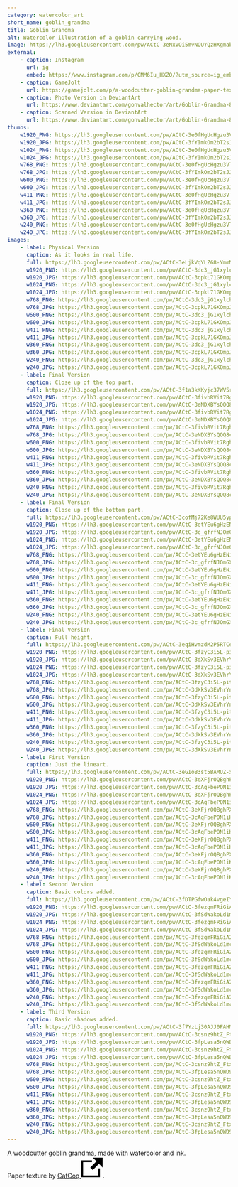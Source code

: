 ```yaml
---
category: watercolor_art
short_name: goblin_grandma
title: Goblin Grandma
alt: Watercolor illustration of a goblin carrying wood.
image: https://lh3.googleusercontent.com/pw/ACtC-3eNxVOi5mvNOUYQzHXgmabjxz3ik7RWVpRj8ChPlVymGoqF5tIWTWAB_7zl6NANZjaVkaNPVRuG4WOnvLtJnIO6D54L6qU7xrjU9uq_G36y96LWhl0diimXxw1CUht-cRwW5aFoTumb-UYNRhum3FV1=w1200-h630-no?authuser=0
external:
    - caption: Instagram
      url: ig
      embed: https://www.instagram.com/p/CMM6Iu_HXZO/?utm_source=ig_embed&amp;utm_campaign=loading
    - caption: GameJolt
      url: https://gamejolt.com/p/a-woodcutter-goblin-grandma-paper-texture-by-catcoq-3q2vdhtg
    - caption: Photo Version in DeviantArt
      url: https://www.deviantart.com/gonvalhector/art/Goblin-Grandma-872811986
    - caption: Scanned Version in DeviantArt
      url: https://www.deviantart.com/gonvalhector/art/Goblin-Grandma-872677285
thumbs:
    w1920_PNG: https://lh3.googleusercontent.com/pw/ACtC-3e0fHgUcHgzu3VTlb0VYSZ4YNMZdNPCOdEkquI4w2i2oU_oPRJB_wf8ClKOvUpk6VIg7t54zRksyhO3ShlLzX9NezQfi2-ADCfx__X-TxkIqEajBDM8o3AoYpRDZ76Q8v8XFmo3G0dQ1EdxyjONd10C=w355
    w1920_JPG: https://lh3.googleusercontent.com/pw/ACtC-3fYImkOm2bT2sJJtWyUmMcX5y6d_mmvxa6GSiTnBYLAdqWeToURMmcKMA-C0FWN_Hj1EmRDAoUyg2ioeZbRG7wZx0-_xinG92rQ2RHLnVNwfxvoWqGPqZQnNfsnciXj6zRzsBTqF4gVJvnpncxnfbq5=w355
    w1024_PNG: https://lh3.googleusercontent.com/pw/ACtC-3e0fHgUcHgzu3VTlb0VYSZ4YNMZdNPCOdEkquI4w2i2oU_oPRJB_wf8ClKOvUpk6VIg7t54zRksyhO3ShlLzX9NezQfi2-ADCfx__X-TxkIqEajBDM8o3AoYpRDZ76Q8v8XFmo3G0dQ1EdxyjONd10C=w284
    w1024_JPG: https://lh3.googleusercontent.com/pw/ACtC-3fYImkOm2bT2sJJtWyUmMcX5y6d_mmvxa6GSiTnBYLAdqWeToURMmcKMA-C0FWN_Hj1EmRDAoUyg2ioeZbRG7wZx0-_xinG92rQ2RHLnVNwfxvoWqGPqZQnNfsnciXj6zRzsBTqF4gVJvnpncxnfbq5=w284
    w768_PNG: https://lh3.googleusercontent.com/pw/ACtC-3e0fHgUcHgzu3VTlb0VYSZ4YNMZdNPCOdEkquI4w2i2oU_oPRJB_wf8ClKOvUpk6VIg7t54zRksyhO3ShlLzX9NezQfi2-ADCfx__X-TxkIqEajBDM8o3AoYpRDZ76Q8v8XFmo3G0dQ1EdxyjONd10C=w213
    w768_JPG: https://lh3.googleusercontent.com/pw/ACtC-3fYImkOm2bT2sJJtWyUmMcX5y6d_mmvxa6GSiTnBYLAdqWeToURMmcKMA-C0FWN_Hj1EmRDAoUyg2ioeZbRG7wZx0-_xinG92rQ2RHLnVNwfxvoWqGPqZQnNfsnciXj6zRzsBTqF4gVJvnpncxnfbq5=w213
    w600_PNG: https://lh3.googleusercontent.com/pw/ACtC-3e0fHgUcHgzu3VTlb0VYSZ4YNMZdNPCOdEkquI4w2i2oU_oPRJB_wf8ClKOvUpk6VIg7t54zRksyhO3ShlLzX9NezQfi2-ADCfx__X-TxkIqEajBDM8o3AoYpRDZ76Q8v8XFmo3G0dQ1EdxyjONd10C=w166
    w600_JPG: https://lh3.googleusercontent.com/pw/ACtC-3fYImkOm2bT2sJJtWyUmMcX5y6d_mmvxa6GSiTnBYLAdqWeToURMmcKMA-C0FWN_Hj1EmRDAoUyg2ioeZbRG7wZx0-_xinG92rQ2RHLnVNwfxvoWqGPqZQnNfsnciXj6zRzsBTqF4gVJvnpncxnfbq5=w166
    w411_PNG: https://lh3.googleusercontent.com/pw/ACtC-3e0fHgUcHgzu3VTlb0VYSZ4YNMZdNPCOdEkquI4w2i2oU_oPRJB_wf8ClKOvUpk6VIg7t54zRksyhO3ShlLzX9NezQfi2-ADCfx__X-TxkIqEajBDM8o3AoYpRDZ76Q8v8XFmo3G0dQ1EdxyjONd10C=w114
    w411_JPG: https://lh3.googleusercontent.com/pw/ACtC-3fYImkOm2bT2sJJtWyUmMcX5y6d_mmvxa6GSiTnBYLAdqWeToURMmcKMA-C0FWN_Hj1EmRDAoUyg2ioeZbRG7wZx0-_xinG92rQ2RHLnVNwfxvoWqGPqZQnNfsnciXj6zRzsBTqF4gVJvnpncxnfbq5=w114
    w360_PNG: https://lh3.googleusercontent.com/pw/ACtC-3e0fHgUcHgzu3VTlb0VYSZ4YNMZdNPCOdEkquI4w2i2oU_oPRJB_wf8ClKOvUpk6VIg7t54zRksyhO3ShlLzX9NezQfi2-ADCfx__X-TxkIqEajBDM8o3AoYpRDZ76Q8v8XFmo3G0dQ1EdxyjONd10C=w100
    w360_JPG: https://lh3.googleusercontent.com/pw/ACtC-3fYImkOm2bT2sJJtWyUmMcX5y6d_mmvxa6GSiTnBYLAdqWeToURMmcKMA-C0FWN_Hj1EmRDAoUyg2ioeZbRG7wZx0-_xinG92rQ2RHLnVNwfxvoWqGPqZQnNfsnciXj6zRzsBTqF4gVJvnpncxnfbq5=w100
    w240_PNG: https://lh3.googleusercontent.com/pw/ACtC-3e0fHgUcHgzu3VTlb0VYSZ4YNMZdNPCOdEkquI4w2i2oU_oPRJB_wf8ClKOvUpk6VIg7t54zRksyhO3ShlLzX9NezQfi2-ADCfx__X-TxkIqEajBDM8o3AoYpRDZ76Q8v8XFmo3G0dQ1EdxyjONd10C=w66
    w240_JPG: https://lh3.googleusercontent.com/pw/ACtC-3fYImkOm2bT2sJJtWyUmMcX5y6d_mmvxa6GSiTnBYLAdqWeToURMmcKMA-C0FWN_Hj1EmRDAoUyg2ioeZbRG7wZx0-_xinG92rQ2RHLnVNwfxvoWqGPqZQnNfsnciXj6zRzsBTqF4gVJvnpncxnfbq5=w66
images:
    - label: Physical Version
      caption: As it looks in real life.
      full: https://lh3.googleusercontent.com/pw/ACtC-3eLjkVqYLZ68-YmmMKbSf4t5LP-aMasMk_a_-fey45voirgTFRxcM28ErJkYFEEKxit3arP0I14XkReuyzdnu5wJUBIp15Tihn2VO9iMQHwqts-zpsLZfJxw4IW3kozwc8ISet4iBQuoQcgY0n4O6CW=w1080
      w1920_PNG: https://lh3.googleusercontent.com/pw/ACtC-3dc3_jG1xylchxIEQ-FDt7XzvVjnoBS4hOdqARd1X7dGWvZyNnGFL_b5OACg4p_OEXVnHOLFCECxDp8u_TwqpmUoBgByrnEahDjrFXwnxQsheD3jGMjTX0hzyb0WwCAFFEy9CKeuaY3dam_FquexPvi=w850
      w1920_JPG: https://lh3.googleusercontent.com/pw/ACtC-3cpkL71GKOmpJ6NkSG1IDWX5MYQBOlSY4AGDCbohKld8cIt5aBJIPw1jCjcWsw9mROVWnmeSQYvDTaLsODK9Ih2PQdrmc9UO3JBBw70BOpc8KoBTYOJx46h-oc4QcDohOKxv2qgl-5Yhiq6zEQPL9NK=w850
      w1024_PNG: https://lh3.googleusercontent.com/pw/ACtC-3dc3_jG1xylchxIEQ-FDt7XzvVjnoBS4hOdqARd1X7dGWvZyNnGFL_b5OACg4p_OEXVnHOLFCECxDp8u_TwqpmUoBgByrnEahDjrFXwnxQsheD3jGMjTX0hzyb0WwCAFFEy9CKeuaY3dam_FquexPvi=w711
      w1024_JPG: https://lh3.googleusercontent.com/pw/ACtC-3cpkL71GKOmpJ6NkSG1IDWX5MYQBOlSY4AGDCbohKld8cIt5aBJIPw1jCjcWsw9mROVWnmeSQYvDTaLsODK9Ih2PQdrmc9UO3JBBw70BOpc8KoBTYOJx46h-oc4QcDohOKxv2qgl-5Yhiq6zEQPL9NK=w711
      w768_PNG: https://lh3.googleusercontent.com/pw/ACtC-3dc3_jG1xylchxIEQ-FDt7XzvVjnoBS4hOdqARd1X7dGWvZyNnGFL_b5OACg4p_OEXVnHOLFCECxDp8u_TwqpmUoBgByrnEahDjrFXwnxQsheD3jGMjTX0hzyb0WwCAFFEy9CKeuaY3dam_FquexPvi=w533
      w768_JPG: https://lh3.googleusercontent.com/pw/ACtC-3cpkL71GKOmpJ6NkSG1IDWX5MYQBOlSY4AGDCbohKld8cIt5aBJIPw1jCjcWsw9mROVWnmeSQYvDTaLsODK9Ih2PQdrmc9UO3JBBw70BOpc8KoBTYOJx46h-oc4QcDohOKxv2qgl-5Yhiq6zEQPL9NK=w533
      w600_PNG: https://lh3.googleusercontent.com/pw/ACtC-3dc3_jG1xylchxIEQ-FDt7XzvVjnoBS4hOdqARd1X7dGWvZyNnGFL_b5OACg4p_OEXVnHOLFCECxDp8u_TwqpmUoBgByrnEahDjrFXwnxQsheD3jGMjTX0hzyb0WwCAFFEy9CKeuaY3dam_FquexPvi=w416
      w600_JPG: https://lh3.googleusercontent.com/pw/ACtC-3cpkL71GKOmpJ6NkSG1IDWX5MYQBOlSY4AGDCbohKld8cIt5aBJIPw1jCjcWsw9mROVWnmeSQYvDTaLsODK9Ih2PQdrmc9UO3JBBw70BOpc8KoBTYOJx46h-oc4QcDohOKxv2qgl-5Yhiq6zEQPL9NK=w416
      w411_PNG: https://lh3.googleusercontent.com/pw/ACtC-3dc3_jG1xylchxIEQ-FDt7XzvVjnoBS4hOdqARd1X7dGWvZyNnGFL_b5OACg4p_OEXVnHOLFCECxDp8u_TwqpmUoBgByrnEahDjrFXwnxQsheD3jGMjTX0hzyb0WwCAFFEy9CKeuaY3dam_FquexPvi=w285
      w411_JPG: https://lh3.googleusercontent.com/pw/ACtC-3cpkL71GKOmpJ6NkSG1IDWX5MYQBOlSY4AGDCbohKld8cIt5aBJIPw1jCjcWsw9mROVWnmeSQYvDTaLsODK9Ih2PQdrmc9UO3JBBw70BOpc8KoBTYOJx46h-oc4QcDohOKxv2qgl-5Yhiq6zEQPL9NK=w285
      w360_PNG: https://lh3.googleusercontent.com/pw/ACtC-3dc3_jG1xylchxIEQ-FDt7XzvVjnoBS4hOdqARd1X7dGWvZyNnGFL_b5OACg4p_OEXVnHOLFCECxDp8u_TwqpmUoBgByrnEahDjrFXwnxQsheD3jGMjTX0hzyb0WwCAFFEy9CKeuaY3dam_FquexPvi=w250
      w360_JPG: https://lh3.googleusercontent.com/pw/ACtC-3cpkL71GKOmpJ6NkSG1IDWX5MYQBOlSY4AGDCbohKld8cIt5aBJIPw1jCjcWsw9mROVWnmeSQYvDTaLsODK9Ih2PQdrmc9UO3JBBw70BOpc8KoBTYOJx46h-oc4QcDohOKxv2qgl-5Yhiq6zEQPL9NK=w250
      w240_PNG: https://lh3.googleusercontent.com/pw/ACtC-3dc3_jG1xylchxIEQ-FDt7XzvVjnoBS4hOdqARd1X7dGWvZyNnGFL_b5OACg4p_OEXVnHOLFCECxDp8u_TwqpmUoBgByrnEahDjrFXwnxQsheD3jGMjTX0hzyb0WwCAFFEy9CKeuaY3dam_FquexPvi=w166
      w240_JPG: https://lh3.googleusercontent.com/pw/ACtC-3cpkL71GKOmpJ6NkSG1IDWX5MYQBOlSY4AGDCbohKld8cIt5aBJIPw1jCjcWsw9mROVWnmeSQYvDTaLsODK9Ih2PQdrmc9UO3JBBw70BOpc8KoBTYOJx46h-oc4QcDohOKxv2qgl-5Yhiq6zEQPL9NK=w166
    - label: Final Version
      caption: Close up of the top part.
      full: https://lh3.googleusercontent.com/pw/ACtC-3f1a3kKKyjc37WV5rcvibSKePN9wxC4ZRQ-OoyiuifAdeud-r1EDb-h78nQF92q2RS6kcHdWvayl8KBRRKpvF2hyQyvLk2L-sUhbeq-lIqHyYGdplr8MUT_2bDKrKOp6Xho-wP6W6ZphMWHQNujKFFy=w1080
      w1920_PNG: https://lh3.googleusercontent.com/pw/ACtC-3fivbRVit7Rghnujnrv1_hrhjR8AUysEAsruOTZ-3102sPyNMmPyCE2pU7ni7sOXwHsxu5CG8W6CY7b7vzjtTR5UUHMbfaOBJoVMoEJ-4p9mfZ31ZXdMmLXNbbpTPbWGLTN7gMhtA4tL8bG7lTqppSy=w850
      w1920_JPG: https://lh3.googleusercontent.com/pw/ACtC-3eNDXBYsQOQ8caE4z1v20TyPBlXGZsNo1D7DkCt9Otz_kyHqYmxPxX58Pnhwv_j7isxAGepVefd5Ls9oxPS6YVAXmi4a0tF0tz9y0hbTS7zwDTgRe-pJT4YLduv8PL_jSX3roda6q8Tidp2dGBmxlO5=w850
      w1024_PNG: https://lh3.googleusercontent.com/pw/ACtC-3fivbRVit7Rghnujnrv1_hrhjR8AUysEAsruOTZ-3102sPyNMmPyCE2pU7ni7sOXwHsxu5CG8W6CY7b7vzjtTR5UUHMbfaOBJoVMoEJ-4p9mfZ31ZXdMmLXNbbpTPbWGLTN7gMhtA4tL8bG7lTqppSy=w711
      w1024_JPG: https://lh3.googleusercontent.com/pw/ACtC-3eNDXBYsQOQ8caE4z1v20TyPBlXGZsNo1D7DkCt9Otz_kyHqYmxPxX58Pnhwv_j7isxAGepVefd5Ls9oxPS6YVAXmi4a0tF0tz9y0hbTS7zwDTgRe-pJT4YLduv8PL_jSX3roda6q8Tidp2dGBmxlO5=w711
      w768_PNG: https://lh3.googleusercontent.com/pw/ACtC-3fivbRVit7Rghnujnrv1_hrhjR8AUysEAsruOTZ-3102sPyNMmPyCE2pU7ni7sOXwHsxu5CG8W6CY7b7vzjtTR5UUHMbfaOBJoVMoEJ-4p9mfZ31ZXdMmLXNbbpTPbWGLTN7gMhtA4tL8bG7lTqppSy=w533
      w768_JPG: https://lh3.googleusercontent.com/pw/ACtC-3eNDXBYsQOQ8caE4z1v20TyPBlXGZsNo1D7DkCt9Otz_kyHqYmxPxX58Pnhwv_j7isxAGepVefd5Ls9oxPS6YVAXmi4a0tF0tz9y0hbTS7zwDTgRe-pJT4YLduv8PL_jSX3roda6q8Tidp2dGBmxlO5=w533
      w600_PNG: https://lh3.googleusercontent.com/pw/ACtC-3fivbRVit7Rghnujnrv1_hrhjR8AUysEAsruOTZ-3102sPyNMmPyCE2pU7ni7sOXwHsxu5CG8W6CY7b7vzjtTR5UUHMbfaOBJoVMoEJ-4p9mfZ31ZXdMmLXNbbpTPbWGLTN7gMhtA4tL8bG7lTqppSy=w416
      w600_JPG: https://lh3.googleusercontent.com/pw/ACtC-3eNDXBYsQOQ8caE4z1v20TyPBlXGZsNo1D7DkCt9Otz_kyHqYmxPxX58Pnhwv_j7isxAGepVefd5Ls9oxPS6YVAXmi4a0tF0tz9y0hbTS7zwDTgRe-pJT4YLduv8PL_jSX3roda6q8Tidp2dGBmxlO5=w416
      w411_PNG: https://lh3.googleusercontent.com/pw/ACtC-3fivbRVit7Rghnujnrv1_hrhjR8AUysEAsruOTZ-3102sPyNMmPyCE2pU7ni7sOXwHsxu5CG8W6CY7b7vzjtTR5UUHMbfaOBJoVMoEJ-4p9mfZ31ZXdMmLXNbbpTPbWGLTN7gMhtA4tL8bG7lTqppSy=w285
      w411_JPG: https://lh3.googleusercontent.com/pw/ACtC-3eNDXBYsQOQ8caE4z1v20TyPBlXGZsNo1D7DkCt9Otz_kyHqYmxPxX58Pnhwv_j7isxAGepVefd5Ls9oxPS6YVAXmi4a0tF0tz9y0hbTS7zwDTgRe-pJT4YLduv8PL_jSX3roda6q8Tidp2dGBmxlO5=w285
      w360_PNG: https://lh3.googleusercontent.com/pw/ACtC-3fivbRVit7Rghnujnrv1_hrhjR8AUysEAsruOTZ-3102sPyNMmPyCE2pU7ni7sOXwHsxu5CG8W6CY7b7vzjtTR5UUHMbfaOBJoVMoEJ-4p9mfZ31ZXdMmLXNbbpTPbWGLTN7gMhtA4tL8bG7lTqppSy=w250
      w360_JPG: https://lh3.googleusercontent.com/pw/ACtC-3eNDXBYsQOQ8caE4z1v20TyPBlXGZsNo1D7DkCt9Otz_kyHqYmxPxX58Pnhwv_j7isxAGepVefd5Ls9oxPS6YVAXmi4a0tF0tz9y0hbTS7zwDTgRe-pJT4YLduv8PL_jSX3roda6q8Tidp2dGBmxlO5=w250
      w240_PNG: https://lh3.googleusercontent.com/pw/ACtC-3fivbRVit7Rghnujnrv1_hrhjR8AUysEAsruOTZ-3102sPyNMmPyCE2pU7ni7sOXwHsxu5CG8W6CY7b7vzjtTR5UUHMbfaOBJoVMoEJ-4p9mfZ31ZXdMmLXNbbpTPbWGLTN7gMhtA4tL8bG7lTqppSy=w166
      w240_JPG: https://lh3.googleusercontent.com/pw/ACtC-3eNDXBYsQOQ8caE4z1v20TyPBlXGZsNo1D7DkCt9Otz_kyHqYmxPxX58Pnhwv_j7isxAGepVefd5Ls9oxPS6YVAXmi4a0tF0tz9y0hbTS7zwDTgRe-pJT4YLduv8PL_jSX3roda6q8Tidp2dGBmxlO5=w166
    - label: Final Version
      caption: Close up of the bottom part.
      full: https://lh3.googleusercontent.com/pw/ACtC-3cofMj72Ke8WUU5ypCiNt5AyoSY9rFdoiPDfRh2lcG3b59v2O4YTgYFfvAJm0lPTwCytv4NI2nPAzLc2BjUQXIJZTuppSG-YVZqjHj7w20FbG5Ayb5w_W7vr2WdUUrWdKzDTDmWrUHGKIYsSBBS5QwP=w1080
      w1920_PNG: https://lh3.googleusercontent.com/pw/ACtC-3etYEu6gHzENicDDNtxpW0vvEwjSsaSUxBenO9zz6GakNxIYzKdMk1r5_LqVbtwBORcDA0dgH2M3l2wltU5sI9uD2o-5xLGx36iilr0dcAYfxUWDeNbZky50pzebP-ItMWc-QzuD5AyKWpfOEl2PwRg=w850
      w1920_JPG: https://lh3.googleusercontent.com/pw/ACtC-3c_gfrfNJOmGXEC0OrzmKFLJ0uMzT9eN4xDV_9mh6wImoPAZLthERTgNID7GBc8PlVoOWfxtHecdGe-Q4P9GXsz_hXIEgHkwFYOnPlgLBoOpBkNrisnK6Uw0dm-Os7qywtE7hD9H0DIVRRPE7swz6pT=w850
      w1024_PNG: https://lh3.googleusercontent.com/pw/ACtC-3etYEu6gHzENicDDNtxpW0vvEwjSsaSUxBenO9zz6GakNxIYzKdMk1r5_LqVbtwBORcDA0dgH2M3l2wltU5sI9uD2o-5xLGx36iilr0dcAYfxUWDeNbZky50pzebP-ItMWc-QzuD5AyKWpfOEl2PwRg=w711
      w1024_JPG: https://lh3.googleusercontent.com/pw/ACtC-3c_gfrfNJOmGXEC0OrzmKFLJ0uMzT9eN4xDV_9mh6wImoPAZLthERTgNID7GBc8PlVoOWfxtHecdGe-Q4P9GXsz_hXIEgHkwFYOnPlgLBoOpBkNrisnK6Uw0dm-Os7qywtE7hD9H0DIVRRPE7swz6pT=w711
      w768_PNG: https://lh3.googleusercontent.com/pw/ACtC-3etYEu6gHzENicDDNtxpW0vvEwjSsaSUxBenO9zz6GakNxIYzKdMk1r5_LqVbtwBORcDA0dgH2M3l2wltU5sI9uD2o-5xLGx36iilr0dcAYfxUWDeNbZky50pzebP-ItMWc-QzuD5AyKWpfOEl2PwRg=w533
      w768_JPG: https://lh3.googleusercontent.com/pw/ACtC-3c_gfrfNJOmGXEC0OrzmKFLJ0uMzT9eN4xDV_9mh6wImoPAZLthERTgNID7GBc8PlVoOWfxtHecdGe-Q4P9GXsz_hXIEgHkwFYOnPlgLBoOpBkNrisnK6Uw0dm-Os7qywtE7hD9H0DIVRRPE7swz6pT=w533
      w600_PNG: https://lh3.googleusercontent.com/pw/ACtC-3etYEu6gHzENicDDNtxpW0vvEwjSsaSUxBenO9zz6GakNxIYzKdMk1r5_LqVbtwBORcDA0dgH2M3l2wltU5sI9uD2o-5xLGx36iilr0dcAYfxUWDeNbZky50pzebP-ItMWc-QzuD5AyKWpfOEl2PwRg=w416
      w600_JPG: https://lh3.googleusercontent.com/pw/ACtC-3c_gfrfNJOmGXEC0OrzmKFLJ0uMzT9eN4xDV_9mh6wImoPAZLthERTgNID7GBc8PlVoOWfxtHecdGe-Q4P9GXsz_hXIEgHkwFYOnPlgLBoOpBkNrisnK6Uw0dm-Os7qywtE7hD9H0DIVRRPE7swz6pT=w416
      w411_PNG: https://lh3.googleusercontent.com/pw/ACtC-3etYEu6gHzENicDDNtxpW0vvEwjSsaSUxBenO9zz6GakNxIYzKdMk1r5_LqVbtwBORcDA0dgH2M3l2wltU5sI9uD2o-5xLGx36iilr0dcAYfxUWDeNbZky50pzebP-ItMWc-QzuD5AyKWpfOEl2PwRg=w285
      w411_JPG: https://lh3.googleusercontent.com/pw/ACtC-3c_gfrfNJOmGXEC0OrzmKFLJ0uMzT9eN4xDV_9mh6wImoPAZLthERTgNID7GBc8PlVoOWfxtHecdGe-Q4P9GXsz_hXIEgHkwFYOnPlgLBoOpBkNrisnK6Uw0dm-Os7qywtE7hD9H0DIVRRPE7swz6pT=w285
      w360_PNG: https://lh3.googleusercontent.com/pw/ACtC-3etYEu6gHzENicDDNtxpW0vvEwjSsaSUxBenO9zz6GakNxIYzKdMk1r5_LqVbtwBORcDA0dgH2M3l2wltU5sI9uD2o-5xLGx36iilr0dcAYfxUWDeNbZky50pzebP-ItMWc-QzuD5AyKWpfOEl2PwRg=w250
      w360_JPG: https://lh3.googleusercontent.com/pw/ACtC-3c_gfrfNJOmGXEC0OrzmKFLJ0uMzT9eN4xDV_9mh6wImoPAZLthERTgNID7GBc8PlVoOWfxtHecdGe-Q4P9GXsz_hXIEgHkwFYOnPlgLBoOpBkNrisnK6Uw0dm-Os7qywtE7hD9H0DIVRRPE7swz6pT=w250
      w240_PNG: https://lh3.googleusercontent.com/pw/ACtC-3etYEu6gHzENicDDNtxpW0vvEwjSsaSUxBenO9zz6GakNxIYzKdMk1r5_LqVbtwBORcDA0dgH2M3l2wltU5sI9uD2o-5xLGx36iilr0dcAYfxUWDeNbZky50pzebP-ItMWc-QzuD5AyKWpfOEl2PwRg=w166
      w240_JPG: https://lh3.googleusercontent.com/pw/ACtC-3c_gfrfNJOmGXEC0OrzmKFLJ0uMzT9eN4xDV_9mh6wImoPAZLthERTgNID7GBc8PlVoOWfxtHecdGe-Q4P9GXsz_hXIEgHkwFYOnPlgLBoOpBkNrisnK6Uw0dm-Os7qywtE7hD9H0DIVRRPE7swz6pT=w166
    - label: Final Version
      caption: Full height.
      full: https://lh3.googleusercontent.com/pw/ACtC-3eqiHvmzdM2P5RTCeb9WxrqOHsZDMcExymHMesYf8G_apzZBq3tTyvrLaL8ZHGM3eKtGfM9sulRi6lM8qdp-4WJAxjwV1b965fVNNN8KiAvJsfIlJLHRDlhrB9Ur_c934fyRnXuY6VzKP2FLN47ggIF=w1080
      w1920_PNG: https://lh3.googleusercontent.com/pw/ACtC-3fzyC3i5L-pitEb3V-3HJoN9ozsKKN_fiYT_5n4fDiLM8CdusThfs-o2sqG26tP9rAhHQdUzM7sfXP3Otld9ihhltfPIyCMM7S0mTxsLZl7uiTdordQEZVI7Mrar7SyFEMLivQuwqDoP822n_EA6H-8=w850
      w1920_JPG: https://lh3.googleusercontent.com/pw/ACtC-3dXkSv3EVhrYnMcxLCeekVzqDoeC06Gx1ubjGtpKT4idBC_yBJwiMFpErLN9aPVOsiTxOBb85pRBjUPfF62xoTbS-fJH_P-L6hQTB9_1S8y8rEbbcPkg--yeEvVKr4nJc_nFdnn_BQ-gGMZJgTQ_VpR=w850
      w1024_PNG: https://lh3.googleusercontent.com/pw/ACtC-3fzyC3i5L-pitEb3V-3HJoN9ozsKKN_fiYT_5n4fDiLM8CdusThfs-o2sqG26tP9rAhHQdUzM7sfXP3Otld9ihhltfPIyCMM7S0mTxsLZl7uiTdordQEZVI7Mrar7SyFEMLivQuwqDoP822n_EA6H-8=w711
      w1024_JPG: https://lh3.googleusercontent.com/pw/ACtC-3dXkSv3EVhrYnMcxLCeekVzqDoeC06Gx1ubjGtpKT4idBC_yBJwiMFpErLN9aPVOsiTxOBb85pRBjUPfF62xoTbS-fJH_P-L6hQTB9_1S8y8rEbbcPkg--yeEvVKr4nJc_nFdnn_BQ-gGMZJgTQ_VpR=w711
      w768_PNG: https://lh3.googleusercontent.com/pw/ACtC-3fzyC3i5L-pitEb3V-3HJoN9ozsKKN_fiYT_5n4fDiLM8CdusThfs-o2sqG26tP9rAhHQdUzM7sfXP3Otld9ihhltfPIyCMM7S0mTxsLZl7uiTdordQEZVI7Mrar7SyFEMLivQuwqDoP822n_EA6H-8=w533
      w768_JPG: https://lh3.googleusercontent.com/pw/ACtC-3dXkSv3EVhrYnMcxLCeekVzqDoeC06Gx1ubjGtpKT4idBC_yBJwiMFpErLN9aPVOsiTxOBb85pRBjUPfF62xoTbS-fJH_P-L6hQTB9_1S8y8rEbbcPkg--yeEvVKr4nJc_nFdnn_BQ-gGMZJgTQ_VpR=w533
      w600_PNG: https://lh3.googleusercontent.com/pw/ACtC-3fzyC3i5L-pitEb3V-3HJoN9ozsKKN_fiYT_5n4fDiLM8CdusThfs-o2sqG26tP9rAhHQdUzM7sfXP3Otld9ihhltfPIyCMM7S0mTxsLZl7uiTdordQEZVI7Mrar7SyFEMLivQuwqDoP822n_EA6H-8=w416
      w600_JPG: https://lh3.googleusercontent.com/pw/ACtC-3dXkSv3EVhrYnMcxLCeekVzqDoeC06Gx1ubjGtpKT4idBC_yBJwiMFpErLN9aPVOsiTxOBb85pRBjUPfF62xoTbS-fJH_P-L6hQTB9_1S8y8rEbbcPkg--yeEvVKr4nJc_nFdnn_BQ-gGMZJgTQ_VpR=w416
      w411_PNG: https://lh3.googleusercontent.com/pw/ACtC-3fzyC3i5L-pitEb3V-3HJoN9ozsKKN_fiYT_5n4fDiLM8CdusThfs-o2sqG26tP9rAhHQdUzM7sfXP3Otld9ihhltfPIyCMM7S0mTxsLZl7uiTdordQEZVI7Mrar7SyFEMLivQuwqDoP822n_EA6H-8=w285
      w411_JPG: https://lh3.googleusercontent.com/pw/ACtC-3dXkSv3EVhrYnMcxLCeekVzqDoeC06Gx1ubjGtpKT4idBC_yBJwiMFpErLN9aPVOsiTxOBb85pRBjUPfF62xoTbS-fJH_P-L6hQTB9_1S8y8rEbbcPkg--yeEvVKr4nJc_nFdnn_BQ-gGMZJgTQ_VpR=w285
      w360_PNG: https://lh3.googleusercontent.com/pw/ACtC-3fzyC3i5L-pitEb3V-3HJoN9ozsKKN_fiYT_5n4fDiLM8CdusThfs-o2sqG26tP9rAhHQdUzM7sfXP3Otld9ihhltfPIyCMM7S0mTxsLZl7uiTdordQEZVI7Mrar7SyFEMLivQuwqDoP822n_EA6H-8=w250
      w360_JPG: https://lh3.googleusercontent.com/pw/ACtC-3dXkSv3EVhrYnMcxLCeekVzqDoeC06Gx1ubjGtpKT4idBC_yBJwiMFpErLN9aPVOsiTxOBb85pRBjUPfF62xoTbS-fJH_P-L6hQTB9_1S8y8rEbbcPkg--yeEvVKr4nJc_nFdnn_BQ-gGMZJgTQ_VpR=w250
      w240_PNG: https://lh3.googleusercontent.com/pw/ACtC-3fzyC3i5L-pitEb3V-3HJoN9ozsKKN_fiYT_5n4fDiLM8CdusThfs-o2sqG26tP9rAhHQdUzM7sfXP3Otld9ihhltfPIyCMM7S0mTxsLZl7uiTdordQEZVI7Mrar7SyFEMLivQuwqDoP822n_EA6H-8=w166
      w240_JPG: https://lh3.googleusercontent.com/pw/ACtC-3dXkSv3EVhrYnMcxLCeekVzqDoeC06Gx1ubjGtpKT4idBC_yBJwiMFpErLN9aPVOsiTxOBb85pRBjUPfF62xoTbS-fJH_P-L6hQTB9_1S8y8rEbbcPkg--yeEvVKr4nJc_nFdnn_BQ-gGMZJgTQ_VpR=w166
    - label: First Version
      caption: Just the lineart.
      full: https://lh3.googleusercontent.com/pw/ACtC-3eGIoB3st5BAMUZ-xpPK2gmVwjbNcoqGMgmCG-EmXjBU4PVVmzl3gKt16-ckguVN7UQA0hPHV4kUNlcGm7uwlS8q8qL8v3EBNdYWmImv6o6YiWTRcXou4Aoo1R4a2nnSUs9xvyxjttY8c3Yb_pcMu6i=w1080
      w1920_PNG: https://lh3.googleusercontent.com/pw/ACtC-3eXFjrOQBghPXzsDJZqoDnlWbXHb-pd0fkSH9D8TCdO-OxQAooCad6ki1sFadf-fIFNKJNFdoIxLqSUxQW8S7-fGYB46KnuhfXpQKmhSoqosaHWz65No9-PcLHwBbGb_4m_8PfWi6H8JN0I0RsHfPQq=w850
      w1920_JPG: https://lh3.googleusercontent.com/pw/ACtC-3cAqFbePON1iKx8sznP4cBION0oWS_B_IUw6uZhxQ3pJYZfPBNc-H2IPk2WthyJn1hc7qzY-9JNU6FhlPdLSIfNnEarYwq5E-_B5k0oCBM91hUq87exEvU9rvy0Am1ValIFMARVj2mTllO51I-UBmZ1=w850
      w1024_PNG: https://lh3.googleusercontent.com/pw/ACtC-3eXFjrOQBghPXzsDJZqoDnlWbXHb-pd0fkSH9D8TCdO-OxQAooCad6ki1sFadf-fIFNKJNFdoIxLqSUxQW8S7-fGYB46KnuhfXpQKmhSoqosaHWz65No9-PcLHwBbGb_4m_8PfWi6H8JN0I0RsHfPQq=w711
      w1024_JPG: https://lh3.googleusercontent.com/pw/ACtC-3cAqFbePON1iKx8sznP4cBION0oWS_B_IUw6uZhxQ3pJYZfPBNc-H2IPk2WthyJn1hc7qzY-9JNU6FhlPdLSIfNnEarYwq5E-_B5k0oCBM91hUq87exEvU9rvy0Am1ValIFMARVj2mTllO51I-UBmZ1=w711
      w768_PNG: https://lh3.googleusercontent.com/pw/ACtC-3eXFjrOQBghPXzsDJZqoDnlWbXHb-pd0fkSH9D8TCdO-OxQAooCad6ki1sFadf-fIFNKJNFdoIxLqSUxQW8S7-fGYB46KnuhfXpQKmhSoqosaHWz65No9-PcLHwBbGb_4m_8PfWi6H8JN0I0RsHfPQq=w533
      w768_JPG: https://lh3.googleusercontent.com/pw/ACtC-3cAqFbePON1iKx8sznP4cBION0oWS_B_IUw6uZhxQ3pJYZfPBNc-H2IPk2WthyJn1hc7qzY-9JNU6FhlPdLSIfNnEarYwq5E-_B5k0oCBM91hUq87exEvU9rvy0Am1ValIFMARVj2mTllO51I-UBmZ1=w533
      w600_PNG: https://lh3.googleusercontent.com/pw/ACtC-3eXFjrOQBghPXzsDJZqoDnlWbXHb-pd0fkSH9D8TCdO-OxQAooCad6ki1sFadf-fIFNKJNFdoIxLqSUxQW8S7-fGYB46KnuhfXpQKmhSoqosaHWz65No9-PcLHwBbGb_4m_8PfWi6H8JN0I0RsHfPQq=w416
      w600_JPG: https://lh3.googleusercontent.com/pw/ACtC-3cAqFbePON1iKx8sznP4cBION0oWS_B_IUw6uZhxQ3pJYZfPBNc-H2IPk2WthyJn1hc7qzY-9JNU6FhlPdLSIfNnEarYwq5E-_B5k0oCBM91hUq87exEvU9rvy0Am1ValIFMARVj2mTllO51I-UBmZ1=w416
      w411_PNG: https://lh3.googleusercontent.com/pw/ACtC-3eXFjrOQBghPXzsDJZqoDnlWbXHb-pd0fkSH9D8TCdO-OxQAooCad6ki1sFadf-fIFNKJNFdoIxLqSUxQW8S7-fGYB46KnuhfXpQKmhSoqosaHWz65No9-PcLHwBbGb_4m_8PfWi6H8JN0I0RsHfPQq=w285
      w411_JPG: https://lh3.googleusercontent.com/pw/ACtC-3cAqFbePON1iKx8sznP4cBION0oWS_B_IUw6uZhxQ3pJYZfPBNc-H2IPk2WthyJn1hc7qzY-9JNU6FhlPdLSIfNnEarYwq5E-_B5k0oCBM91hUq87exEvU9rvy0Am1ValIFMARVj2mTllO51I-UBmZ1=w285
      w360_PNG: https://lh3.googleusercontent.com/pw/ACtC-3eXFjrOQBghPXzsDJZqoDnlWbXHb-pd0fkSH9D8TCdO-OxQAooCad6ki1sFadf-fIFNKJNFdoIxLqSUxQW8S7-fGYB46KnuhfXpQKmhSoqosaHWz65No9-PcLHwBbGb_4m_8PfWi6H8JN0I0RsHfPQq=w250
      w360_JPG: https://lh3.googleusercontent.com/pw/ACtC-3cAqFbePON1iKx8sznP4cBION0oWS_B_IUw6uZhxQ3pJYZfPBNc-H2IPk2WthyJn1hc7qzY-9JNU6FhlPdLSIfNnEarYwq5E-_B5k0oCBM91hUq87exEvU9rvy0Am1ValIFMARVj2mTllO51I-UBmZ1=w250
      w240_PNG: https://lh3.googleusercontent.com/pw/ACtC-3eXFjrOQBghPXzsDJZqoDnlWbXHb-pd0fkSH9D8TCdO-OxQAooCad6ki1sFadf-fIFNKJNFdoIxLqSUxQW8S7-fGYB46KnuhfXpQKmhSoqosaHWz65No9-PcLHwBbGb_4m_8PfWi6H8JN0I0RsHfPQq=w166
      w240_JPG: https://lh3.googleusercontent.com/pw/ACtC-3cAqFbePON1iKx8sznP4cBION0oWS_B_IUw6uZhxQ3pJYZfPBNc-H2IPk2WthyJn1hc7qzY-9JNU6FhlPdLSIfNnEarYwq5E-_B5k0oCBM91hUq87exEvU9rvy0Am1ValIFMARVj2mTllO51I-UBmZ1=w166
    - label: Second Version
      caption: Basic colors added.
      full: https://lh3.googleusercontent.com/pw/ACtC-3fDTPGfwOak4vgeIYHGdhI56KUU4__O2qcJdvrEFRIbfZYoggqqH1YelNLn4SWbDUGzQIbnmhHPFNJ1mer_kv7FdsU6RIgFkYfbOKdGF0KLq4i-HtFE3gCTvrr_KtTFkoJWCeCHxmvL9dlRuOHkcUFU=w1080
      w1920_PNG: https://lh3.googleusercontent.com/pw/ACtC-3fezqmFRiGiA2ykHz7desqc9qpokNcJNVwX4MowOLlWmnhAfzX6YtBk01ZWcH2ojfcrd8xyeutt2Rx-2YdoxNvzcfyvk8EHPt2CPlWdJyQkVDR7Kev_Q1kOiBOteqdQ1OG4ynRBgJbmFThBCJPCWpyB=w850
      w1920_JPG: https://lh3.googleusercontent.com/pw/ACtC-3fSdWakoLd1mc8Ek8uLt-QPStfSw03dYwnWdCAw7v2_hmgWLvJ4eLZMbBSI4Ji7ya637sj-tmrcFgfZGsWeC80cYZ8sOZ-_xnuz63hhbieLBo6vzff6I97y27rJet3r0XW45v0RS6jpwJLzOpLlcTvJ=w850
      w1024_PNG: https://lh3.googleusercontent.com/pw/ACtC-3fezqmFRiGiA2ykHz7desqc9qpokNcJNVwX4MowOLlWmnhAfzX6YtBk01ZWcH2ojfcrd8xyeutt2Rx-2YdoxNvzcfyvk8EHPt2CPlWdJyQkVDR7Kev_Q1kOiBOteqdQ1OG4ynRBgJbmFThBCJPCWpyB=w711
      w1024_JPG: https://lh3.googleusercontent.com/pw/ACtC-3fSdWakoLd1mc8Ek8uLt-QPStfSw03dYwnWdCAw7v2_hmgWLvJ4eLZMbBSI4Ji7ya637sj-tmrcFgfZGsWeC80cYZ8sOZ-_xnuz63hhbieLBo6vzff6I97y27rJet3r0XW45v0RS6jpwJLzOpLlcTvJ=w711
      w768_PNG: https://lh3.googleusercontent.com/pw/ACtC-3fezqmFRiGiA2ykHz7desqc9qpokNcJNVwX4MowOLlWmnhAfzX6YtBk01ZWcH2ojfcrd8xyeutt2Rx-2YdoxNvzcfyvk8EHPt2CPlWdJyQkVDR7Kev_Q1kOiBOteqdQ1OG4ynRBgJbmFThBCJPCWpyB=w533
      w768_JPG: https://lh3.googleusercontent.com/pw/ACtC-3fSdWakoLd1mc8Ek8uLt-QPStfSw03dYwnWdCAw7v2_hmgWLvJ4eLZMbBSI4Ji7ya637sj-tmrcFgfZGsWeC80cYZ8sOZ-_xnuz63hhbieLBo6vzff6I97y27rJet3r0XW45v0RS6jpwJLzOpLlcTvJ=w533
      w600_PNG: https://lh3.googleusercontent.com/pw/ACtC-3fezqmFRiGiA2ykHz7desqc9qpokNcJNVwX4MowOLlWmnhAfzX6YtBk01ZWcH2ojfcrd8xyeutt2Rx-2YdoxNvzcfyvk8EHPt2CPlWdJyQkVDR7Kev_Q1kOiBOteqdQ1OG4ynRBgJbmFThBCJPCWpyB=w416
      w600_JPG: https://lh3.googleusercontent.com/pw/ACtC-3fSdWakoLd1mc8Ek8uLt-QPStfSw03dYwnWdCAw7v2_hmgWLvJ4eLZMbBSI4Ji7ya637sj-tmrcFgfZGsWeC80cYZ8sOZ-_xnuz63hhbieLBo6vzff6I97y27rJet3r0XW45v0RS6jpwJLzOpLlcTvJ=w416
      w411_PNG: https://lh3.googleusercontent.com/pw/ACtC-3fezqmFRiGiA2ykHz7desqc9qpokNcJNVwX4MowOLlWmnhAfzX6YtBk01ZWcH2ojfcrd8xyeutt2Rx-2YdoxNvzcfyvk8EHPt2CPlWdJyQkVDR7Kev_Q1kOiBOteqdQ1OG4ynRBgJbmFThBCJPCWpyB=w285
      w411_JPG: https://lh3.googleusercontent.com/pw/ACtC-3fSdWakoLd1mc8Ek8uLt-QPStfSw03dYwnWdCAw7v2_hmgWLvJ4eLZMbBSI4Ji7ya637sj-tmrcFgfZGsWeC80cYZ8sOZ-_xnuz63hhbieLBo6vzff6I97y27rJet3r0XW45v0RS6jpwJLzOpLlcTvJ=w285
      w360_PNG: https://lh3.googleusercontent.com/pw/ACtC-3fezqmFRiGiA2ykHz7desqc9qpokNcJNVwX4MowOLlWmnhAfzX6YtBk01ZWcH2ojfcrd8xyeutt2Rx-2YdoxNvzcfyvk8EHPt2CPlWdJyQkVDR7Kev_Q1kOiBOteqdQ1OG4ynRBgJbmFThBCJPCWpyB=w250
      w360_JPG: https://lh3.googleusercontent.com/pw/ACtC-3fSdWakoLd1mc8Ek8uLt-QPStfSw03dYwnWdCAw7v2_hmgWLvJ4eLZMbBSI4Ji7ya637sj-tmrcFgfZGsWeC80cYZ8sOZ-_xnuz63hhbieLBo6vzff6I97y27rJet3r0XW45v0RS6jpwJLzOpLlcTvJ=w250
      w240_PNG: https://lh3.googleusercontent.com/pw/ACtC-3fezqmFRiGiA2ykHz7desqc9qpokNcJNVwX4MowOLlWmnhAfzX6YtBk01ZWcH2ojfcrd8xyeutt2Rx-2YdoxNvzcfyvk8EHPt2CPlWdJyQkVDR7Kev_Q1kOiBOteqdQ1OG4ynRBgJbmFThBCJPCWpyB=w166
      w240_JPG: https://lh3.googleusercontent.com/pw/ACtC-3fSdWakoLd1mc8Ek8uLt-QPStfSw03dYwnWdCAw7v2_hmgWLvJ4eLZMbBSI4Ji7ya637sj-tmrcFgfZGsWeC80cYZ8sOZ-_xnuz63hhbieLBo6vzff6I97y27rJet3r0XW45v0RS6jpwJLzOpLlcTvJ=w166
    - label: Third Version
      caption: Basic shadows added.
      full: https://lh3.googleusercontent.com/pw/ACtC-3f7YzLj30AJJ0FAHMpqmlCbaiiSIYgUf52oQuSpIwOuaOxM5LUat1KsRhJFUJ96ch7UxoXcxcX1oJVAnt7e3UAkpeAinP_v76xHeCBLeiyH6nDGg2DtObB03QyzfI3KxMUY93BouKjidfhPnBAlLO39=w1080
      w1920_PNG: https://lh3.googleusercontent.com/pw/ACtC-3csnz9htZ_Ftx-TPHbAOgL2byMm_zxZKaiRjd5uZIXQmHwh-thOPjhGpeDKuEEVnbXM6j3mqPg0ZmY-jR4sWqr764g933_ojqp6udqDprnqjHCs3-gkfHEtBFGTvPWV76hINIkJEG5MPYpofVGl3ASr=w850
      w1920_JPG: https://lh3.googleusercontent.com/pw/ACtC-3fpLesa5nQWD9uFzP4Y9YuIKiocSgUNqGlmkL_pVH66zS7TLoIDIVZooaoi-yPres7hf_S8xrHTHcxUDOoEBUUlEA9XoukTXYi519QZ6C4Jxnxzt1Z0pqRfVizvwKuP6tavh3qaSCUZCTKDSZPNkfBF=w850
      w1024_PNG: https://lh3.googleusercontent.com/pw/ACtC-3csnz9htZ_Ftx-TPHbAOgL2byMm_zxZKaiRjd5uZIXQmHwh-thOPjhGpeDKuEEVnbXM6j3mqPg0ZmY-jR4sWqr764g933_ojqp6udqDprnqjHCs3-gkfHEtBFGTvPWV76hINIkJEG5MPYpofVGl3ASr=w711
      w1024_JPG: https://lh3.googleusercontent.com/pw/ACtC-3fpLesa5nQWD9uFzP4Y9YuIKiocSgUNqGlmkL_pVH66zS7TLoIDIVZooaoi-yPres7hf_S8xrHTHcxUDOoEBUUlEA9XoukTXYi519QZ6C4Jxnxzt1Z0pqRfVizvwKuP6tavh3qaSCUZCTKDSZPNkfBF=w711
      w768_PNG: https://lh3.googleusercontent.com/pw/ACtC-3csnz9htZ_Ftx-TPHbAOgL2byMm_zxZKaiRjd5uZIXQmHwh-thOPjhGpeDKuEEVnbXM6j3mqPg0ZmY-jR4sWqr764g933_ojqp6udqDprnqjHCs3-gkfHEtBFGTvPWV76hINIkJEG5MPYpofVGl3ASr=w533
      w768_JPG: https://lh3.googleusercontent.com/pw/ACtC-3fpLesa5nQWD9uFzP4Y9YuIKiocSgUNqGlmkL_pVH66zS7TLoIDIVZooaoi-yPres7hf_S8xrHTHcxUDOoEBUUlEA9XoukTXYi519QZ6C4Jxnxzt1Z0pqRfVizvwKuP6tavh3qaSCUZCTKDSZPNkfBF=w533
      w600_PNG: https://lh3.googleusercontent.com/pw/ACtC-3csnz9htZ_Ftx-TPHbAOgL2byMm_zxZKaiRjd5uZIXQmHwh-thOPjhGpeDKuEEVnbXM6j3mqPg0ZmY-jR4sWqr764g933_ojqp6udqDprnqjHCs3-gkfHEtBFGTvPWV76hINIkJEG5MPYpofVGl3ASr=w416
      w600_JPG: https://lh3.googleusercontent.com/pw/ACtC-3fpLesa5nQWD9uFzP4Y9YuIKiocSgUNqGlmkL_pVH66zS7TLoIDIVZooaoi-yPres7hf_S8xrHTHcxUDOoEBUUlEA9XoukTXYi519QZ6C4Jxnxzt1Z0pqRfVizvwKuP6tavh3qaSCUZCTKDSZPNkfBF=w416
      w411_PNG: https://lh3.googleusercontent.com/pw/ACtC-3csnz9htZ_Ftx-TPHbAOgL2byMm_zxZKaiRjd5uZIXQmHwh-thOPjhGpeDKuEEVnbXM6j3mqPg0ZmY-jR4sWqr764g933_ojqp6udqDprnqjHCs3-gkfHEtBFGTvPWV76hINIkJEG5MPYpofVGl3ASr=w285
      w411_JPG: https://lh3.googleusercontent.com/pw/ACtC-3fpLesa5nQWD9uFzP4Y9YuIKiocSgUNqGlmkL_pVH66zS7TLoIDIVZooaoi-yPres7hf_S8xrHTHcxUDOoEBUUlEA9XoukTXYi519QZ6C4Jxnxzt1Z0pqRfVizvwKuP6tavh3qaSCUZCTKDSZPNkfBF=w285
      w360_PNG: https://lh3.googleusercontent.com/pw/ACtC-3csnz9htZ_Ftx-TPHbAOgL2byMm_zxZKaiRjd5uZIXQmHwh-thOPjhGpeDKuEEVnbXM6j3mqPg0ZmY-jR4sWqr764g933_ojqp6udqDprnqjHCs3-gkfHEtBFGTvPWV76hINIkJEG5MPYpofVGl3ASr=w250
      w360_JPG: https://lh3.googleusercontent.com/pw/ACtC-3fpLesa5nQWD9uFzP4Y9YuIKiocSgUNqGlmkL_pVH66zS7TLoIDIVZooaoi-yPres7hf_S8xrHTHcxUDOoEBUUlEA9XoukTXYi519QZ6C4Jxnxzt1Z0pqRfVizvwKuP6tavh3qaSCUZCTKDSZPNkfBF=w250
      w240_PNG: https://lh3.googleusercontent.com/pw/ACtC-3csnz9htZ_Ftx-TPHbAOgL2byMm_zxZKaiRjd5uZIXQmHwh-thOPjhGpeDKuEEVnbXM6j3mqPg0ZmY-jR4sWqr764g933_ojqp6udqDprnqjHCs3-gkfHEtBFGTvPWV76hINIkJEG5MPYpofVGl3ASr=w166
      w240_JPG: https://lh3.googleusercontent.com/pw/ACtC-3fpLesa5nQWD9uFzP4Y9YuIKiocSgUNqGlmkL_pVH66zS7TLoIDIVZooaoi-yPres7hf_S8xrHTHcxUDOoEBUUlEA9XoukTXYi519QZ6C4Jxnxzt1Z0pqRfVizvwKuP6tavh3qaSCUZCTKDSZPNkfBF=w166
---
```


A woodcutter goblin grandma, made with watercolor and ink.  
Paper texture by [CatCoq <img src="/assets/images/icons/external.svg" alt="External Link" class="external-icon">](https://www.instagram.com/catcoq/).
